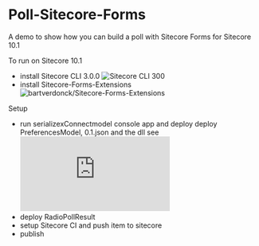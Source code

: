 # Poll-Sitecore-Forms
A demo to show how you can build a poll with Sitecore Forms for Sitecore 10.1

To run on Sitecore 10.1
- install Sitecore CLI 3.0.0 ![Sitecore CLI 300](https://dev.sitecore.net/Downloads/Sitecore_CLI/3x/Sitecore_CLI_300.aspx)
- install Sitecore-Forms-Extensions ![bartverdonck/Sitecore-Forms-Extensions](https://github.com/bartverdonck/Sitecore-Forms-Extensions)

Setup
- run serializexConnectmodel console app  and deploy deploy PreferencesModel, 0.1.json and the dll
see ![deploy-a-custom-model](https://doc.sitecore.com/en/developers/101/sitecore-experience-platform/deploy-a-custom-model.html)
- deploy RadioPollResult
- setup Sitecore CI and push item to sitecore
- publish



